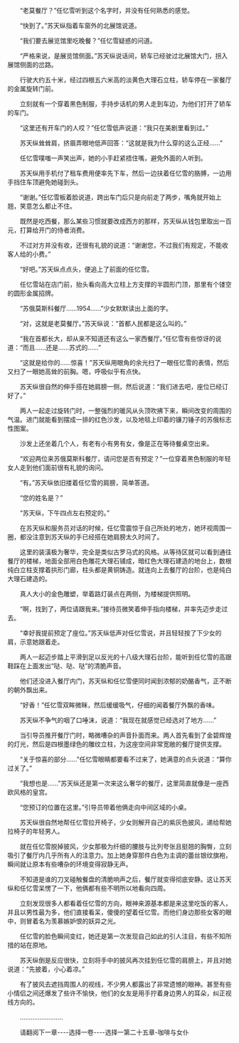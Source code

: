 <div class="read-content j_readContent" id="">
                <p>　　“老莫餐厅？”任忆雪听到这个名字时，并没有任何熟悉的感觉。<p>　　“快到了。”苏天纵指着车窗外的北展馆说道。<p>　　“我们要去展览馆里吃晚餐？”任忆雪疑惑的问道。<p>　　“严格来说，是展览馆侧面。”苏天纵说话间，轿车已经驶过北展馆大门，拐入展馆侧面的岔路。<p>　　行驶大约五十米，经过四根五六米高的淡黄色大理石立柱，轿车停在一家餐厅的金属旋转门前。<p>　　立刻就有一个穿着黑色制服，手持步话机的男人走到车边，为他们打开了轿车的车门。<p>　　“这里还有开车门的人哎？”任忆雪低声说道：“我只在美剧里看到过。”<p>　　苏天纵耸耸肩，挤眉弄眼地低声回答：“这就是我为什么穿的这么正经……”<p>　　任忆雪噗嗤一声笑出声，她的小手赶紧捂住嘴，避免外面的人听到。<p>　　苏天纵用手机付了租车费用便率先下车，然后一边扶着任忆雪的胳膊，一边用手挡住车顶避免她碰到头。<p>　　“谢谢。”任忆雪板着脸说道，跨出车门后只是向前走了两步，嘴角就开始上翘，笑意怎么都止不住。<p>　　既然是吃西餐，那么某些习惯就要改成西方的那样，苏天纵从钱包里取出一百元，打算给开门的侍者消费。<p>　　不过对方并没有收，还很有礼貌的说道：“谢谢您，不过我们有规定，不能收客人给的小费。”<p>　　“好吧。”苏天纵点点头，便追上了前面的任忆雪。<p>　　任忆雪站在店门前，抬头看向高大立柱上方支撑的半圆形门顶，那里有个镂空的圆形金属招牌。<p>　　“苏俄莫斯科餐厅……1954……”少女默默读出上面的字。<p>　　“对，这就是老莫餐厅。”苏天纵说：“首都人民都是这么叫的。”<p>　　“我在首都长大，却从来不知道还有这么一家西餐厅。”任忆雪有些惊讶的说道：“而且……还是……苏式的……”<p>　　“这就是给你的……惊喜！”苏天纵用眼角的余光扫了一眼任忆雪的表情，然后又扫了一眼她高耸的前胸。嗯，呼吸似乎有点快。<p>　　苏天纵很自然的伸手搭在她肩膀一侧，然后说道：“我们进去吧，座位已经订好了。”<p>　　两人一起走过旋转门时，一整强烈的暖风从头顶吹拂下来，瞬间改变的周围的气温。进门就能看到摆成一排的红色沙发，以及地毯上印着的镰刀锤子的苏俄标志性图案。<p>　　沙发上还坐着几个人，有老有小有男有女，像是正在等待餐桌空出来。<p>　　“欢迎两位来苏俄莫斯科餐厅，请问您是否有预定？”一位穿着黑色制服的年轻女人走到他们面前很有礼貌的询问。<p>　　“有。”苏天纵依旧搂着任忆雪的肩膀，简单答道。<p>　　“您的姓名是？”<p>　　“苏天纵，下午四点左右预定的。”<p>　　在苏天纵和服务员对话的时候，任忆雪震惊于自己所处的地方，她环视周围一圈，都没注意到苏天纵的手已经搭在她肩膀太久时间了。<p>　　这里的装潢极为奢华，完全是类似古罗马式的风格。从等待区就可以看到通往餐厅的楼梯，地面全部用白色雕花大理石铺成，暗红色大理石建造的地台上，数根纯白立柱支撑着拱形门廊，柱头都是黄铜铸造。就连向上去餐厅的台阶，也是纯白大理石建造的。<p>　　真人大小的金色雕塑，举着路灯装点在两侧，为楼梯提供照明。<p>　　“啊，找到了，两位请跟我来。”接待员微笑着伸手指向楼梯，并率先迈步走过去。<p>　　“幸好我提前预定了座位。”苏天纵低声对任忆雪说，并且轻轻按了下少女的肩，示意她跟着走。<p>　　两人一起迈步踏上平滑到足以反光的十八级大理石台阶，能听到任忆雪的高跟鞋踩在上面发出“哒、哒、哒”的清脆声音。<p>　　他们还没进入餐厅内门，苏天纵和任忆雪便同时闻到浓郁的奶酪香气，正不断的朝外飘出来。<p>　　“好香！”任忆雪双眸微眯，然后缓缓吸气，仔细的闻着餐厅外飘的香味。<p>　　苏天纵不争气的咽了口唾沫，说道：“我现在就感觉已经选对了地方……”<p>　　当引导员推开餐厅门时，略微嘈杂的声音扑面而来。两人首先看到了金碧辉煌的灯光，然后是四根墨绿色的雕纹立柱，为这座空间非常宽敞的餐厅提供支撑。<p>　　“关于惊喜的部分……”任忆雪眼睛都要看不过来了，她满意的点头说道：“算你过关了。”<p>　　“我想也是……”苏天纵还是第一次来这么奢华的餐厅，这里简直就像是一座西欧风格的皇宫。<p>　　“您预订的位置在这里。”引导员带着他俩走向中间区域的小桌。<p>　　苏天纵很自然地帮任忆雪拉开椅子，少女则解开自己的紫灰色披风，递给帮她拉椅子的年轻男人。<p>　　就在任忆雪脱掉披风，少女那极为纤细的腰肢与比列夸张且挺翘的胸臀，立刻吸引了餐厅内几乎所有人的注意力。加上她身穿那件白色为主调的蕾丝银纹旗袍，瞬间就让原本有些嘈杂的环境变得寂静无声。<p>　　不知道是谁的刀叉碰触餐盘的清脆响声之后，餐厅就变得彻底安静。这让苏天纵和任忆雪呆愣了一下，他俩都有些不明所以地看向四周。<p>　　立刻发现很多人都看着任忆雪的方向，眼神来源基本都是来这里吃饭的客人，并且以男性最为多，他们直接看呆，傻傻的望着任忆雪。而他们身边那些女客的眼中，则冒着名为羡慕嫉妒恨的妖异之光。<p>　　任忆雪的脸色瞬间变红，她还是第一次发现自己如此的引人注目，有些不知所措的站在原地。<p>　　苏天纵倒是反应很快，立刻将手中的披风再次挂到任忆雪的肩膀上，并且对她说道：“先披着，小心着凉。”<p>　　有了披风去遮挡周围人的视线，不少男人都露出了非常遗憾的眼神。甚至有些小情侣之间还爆发了些许不愉快，他们的女友是用手拧着身边男人的耳朵，纠正视线方向的。<p>　　……………………<p>　　请翻阅下一章----选择一卷----选择一第二十五章-咖啡与女仆<p> 
            </div>